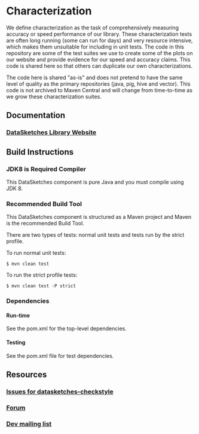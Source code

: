 <!--
    Licensed to the Apache Software Foundation (ASF) under one
    or more contributor license agreements.  See the NOTICE file
    distributed with this work for additional information
    regarding copyright ownership.  The ASF licenses this file
    to you under the Apache License, Version 2.0 (the
    "License"); you may not use this file except in compliance
    with the License.  You may obtain a copy of the License at

      http://www.apache.org/licenses/LICENSE-2.0

    Unless required by applicable law or agreed to in writing,
    software distributed under the License is distributed on an
    "AS IS" BASIS, WITHOUT WARRANTIES OR CONDITIONS OF ANY
    KIND, either express or implied.  See the License for the
    specific language governing permissions and limitations
    under the License.
-->

# Characterization
We define characterization as the task of comprehensively measuring accuracy or speed performance of our library. These characterization tests are often long running (some can run for days) and very resource intensive, which makes them unsuitable for including in unit tests.  The code in this repository are some of the test suites we use to create some of the plots on our website and provide evidence for our speed and accuracy claims.  This code is shared here so that others can duplicate our own characterizations.

The code here is shared "as-is" and does not pretend to have the same level of quality as the primary repositories (java, pig, hive and vector).  This code is not archived to Maven Central and will change from time-to-time as we grow these characterization suites.

## Documentation

### [DataSketches Library Website](https://datasketches.github.io/)

## Build Instructions

### JDK8 is Required Compiler
This DataSketches component is pure Java and you must compile using JDK 8.

### Recommended Build Tool
This DataSketches component is structured as a Maven project and Maven is the recommended Build Tool.

There are two types of tests: normal unit tests and tests run by the strict profile.  

To run normal unit tests:

    $ mvn clean test

To run the strict profile tests:

    $ mvn clean test -P strict

### Dependencies

#### Run-time
See the pom.xml for the top-level dependencies.

#### Testing
See the pom.xml file for test dependencies.

## Resources

### [Issues for datasketches-checkstyle](https://github.com/apache/incubator-datasketches-checkstyle/issues)

### [Forum](https://groups.google.com/forum/#!forum/sketches-user)

### [Dev mailing list](dev@datasketches.apache.org)
